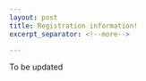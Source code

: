 ```yaml
---
layout: post
title: Registration information!
excerpt_separator: <!--more-->

---
```



To be updated


<!---->
<!--Click <a href="https://matteobachetti.github.io/supereddington2026/registration/"> here </a> for information.-->
<!---->



<!--more-->

